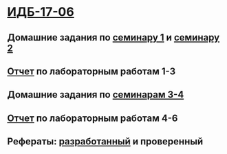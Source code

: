 # [ИДБ-17-06](https://github.com/stankin/design-part-1/wiki/list-idb-17-06)

## Домашние задания по [семинару 1](https://github.com/stankin/design-part-1/wiki/list-idb-17-06) и [семинару 2](https://github.com/stankin/design-part-1/wiki/sem2)

## [Отчет](https://github.com/kulichkinayuliya/kulichkinayuliya.github.io/wiki/Лабораторные-работы-1,-2,-3) по лабораторным работам 1-3

## Домашние задания по [семинарам 3-4](https://github.com/kulichkinayuliya/kulichkinayuliya.github.io/wiki/Семинар-3,-4)

## [Отчет](https://github.com/kulichkinayuliya/kulichkinayuliya.github.io) по лабораторным работам 4-6

## Рефераты: [разработанный](https://github.com/stankin/design-part-1/wiki/exam01-6) и проверенный
